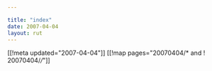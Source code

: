 ```yaml
---

title: "index"
date: 2007-04-04
layout: rut
---
```


[[!meta updated="2007-04-04"]]
[[!map pages="20070404/* and ! 20070404/*/*"]]
